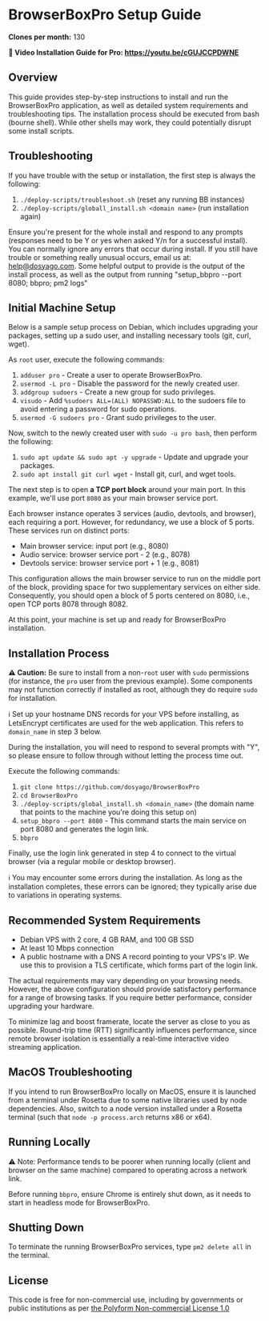 # BrowserBoxPro Setup Guide

**Clones per month:** 130

**🌟 Video Installation Guide for Pro: https://youtu.be/cGUJCCPDWNE**

## Overview

This guide provides step-by-step instructions to install and run the BrowserBoxPro application, as well as detailed system requirements and troubleshooting tips. The installation process should be executed from bash (bourne shell). While other shells may work, they could potentially disrupt some install scripts.

## Troubleshooting

If you have trouble with the setup or installation, the first step is always the following:

1. `./deploy-scripts/troubleshoot.sh` (reset any running BB instances) 
2. `./deploy-scripts/globall_install.sh <domain name>` (run installation again)
 
Ensure you're present for the whole install and respond to any prompts (responses need to be Y or yes when asked Y/n for a successful install). You can normally ignore any errors that occur during install. If you still have trouble or something really unusual occurs, email us at: help@dosyago.com. Some helpful output to provide is the output of the install process, as well as the output from running "setup_bbpro --port 8080; bbpro; pm2 logs"

## Initial Machine Setup

Below is a sample setup process on Debian, which includes upgrading your packages, setting up a sudo user, and installing necessary tools (git, curl, wget).

As `root` user, execute the following commands:

1. `adduser pro` - Create a user to operate BrowserBoxPro.
2. `usermod -L pro` - Disable the password for the newly created user.
3. `addgroup sudoers` - Create a new group for sudo privileges.
4. `visudo` - Add `%sudoers ALL=(ALL) NOPASSWD:ALL` to the sudoers file to avoid entering a password for sudo operations.
5. `usermod -G sudoers pro` - Grant sudo privileges to the user.

Now, switch to the newly created user with `sudo -u pro bash`, then perform the following:

1. `sudo apt update && sudo apt -y upgrade` - Update and upgrade your packages.
2. `sudo apt install git curl wget` - Install git, curl, and wget tools.

The next step is to open **a TCP port block** around your main port. In this example, we'll use port `8080` as your main browser service port.

Each browser instance operates 3 services (audio, devtools, and browser), each requiring a port. However, for redundancy, we use a block of 5 ports. These services run on distinct ports:

- Main browser service: input port (e.g., 8080)
- Audio service: browser service port - 2 (e.g., 8078)
- Devtools service: browser service port + 1 (e.g., 8081)

This configuration allows the main browser service to run on the middle port of the block, providing space for two supplementary services on either side. Consequently, you should open a block of 5 ports centered on 8080, i.e., open TCP ports 8078 through 8082.

At this point, your machine is set up and ready for BrowserBoxPro installation.

## Installation Process

**:warning: Caution:** Be sure to install from a non-`root` user with `sudo` permissions (for instance, the `pro` user from the previous example). Some components may not function correctly if installed as root, although they do require `sudo` for installation.

ℹ️ Set up your hostname DNS records for your VPS before installing, as LetsEncrypt certificates are used for the web application. This refers to `domain_name` in step 3 below.

During the installation, you will need to respond to several prompts with "Y", so please ensure to follow through without letting the process time out.

Execute the following commands:

1. `git clone https://github.com/dosyago/BrowserBoxPro`
2. `cd BrowserBoxPro`
3. `./deploy-scripts/global_install.sh <domain_name>` (the domain name that points to the machine you're doing this setup on)
4. `setup_bbpro --port 8080` - This command starts the main service on port 8080 and generates the login link.
5. `bbpro`

Finally, use the login link generated in step 4 to connect to the virtual browser (via a regular mobile or desktop browser). 

ℹ️ You may encounter some errors during the installation. As long as the installation completes, these errors can be ignored; they typically arise due to variations in operating systems.

## Recommended System Requirements

- Debian VPS with 2 core, 4 GB RAM, and 100 GB SSD
- At least 10 Mbps connection
- A public hostname with a DNS A record pointing to your VPS's IP. We use this to provision a TLS certificate, which forms part of the login link.

The actual requirements may vary depending on your browsing needs. However, the above configuration should provide satisfactory performance for a range of browsing tasks. If you require better performance, consider upgrading your hardware.

To minimize lag and boost framerate, locate the server as close to you as possible. Round-trip time (RTT) significantly influences performance, since remote browser isolation is essentially a real-time interactive video streaming application.

## MacOS Troubleshooting

If you intend to run BrowserBoxPro locally on MacOS, ensure it is launched from a terminal under Rosetta due to some native libraries used by node dependencies. Also, switch to a node version installed under a Rosetta terminal (such that `node -p process.arch` returns x86 or x64).

## Running Locally

⚠️ Note: Performance tends to be poorer when running locally (client and browser on the same machine) compared to operating across a network link.

Before running `bbpro`, ensure Chrome is entirely shut down, as it needs to start in headless mode for BrowserBoxPro.

## Shutting Down

To terminate the running BrowserBoxPro services, type `pm2 delete all` in the terminal.

## License

This code is free for non-commercial use, including by governments or public institutions as per [the Polyform Non-commercial License 1.0](LICENSE)
